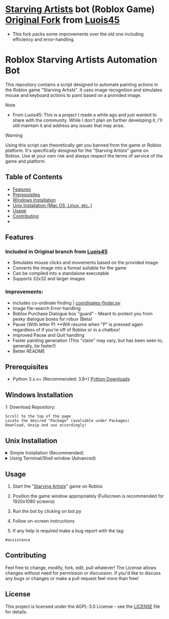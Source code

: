 # [Starving Artists](https://www.roblox.com/games/8916037983/starving-artists-DONATION-GAME) bot (Roblox Game) [Original Fork](https://github.com/Luois45/roblox-starving-artists-bot) from [Luois45](https://github.com/Luois45) 
- This fork packs some improvements over the old one including efficiency and error-handling.

# Roblox Starving Artists Automation Bot

This repository contains a script designed to automate painting actions in the Roblox game "Starving Artists". It uses image recognition and simulates mouse and keyboard actions to paint based on a provided image.

> [!NOTE]
>- From Luois45: This is a project I made a while ago and just wanted to share with the community. While I don't plan on further developing it, I'll still maintain it and address any issues that may arise.

> [!WARNING]
> Using this script can theoretically get you banned from the game or Roblox platform. It's specifically designed for the "Starving Artists" game on Roblox. Use at your own risk and always respect the terms of service of the game and platform.

## Table of Contents
* [Features](#features)
* [Prerequisites](#perequesites)
* [Windows Installation](#windows-installation)
* [Unix Installation (Mac OS, Linux, etc.,)](#unix-installation)
* [Usage](#usage)
* [Contributing](#contributing)
* 

## Features
### Included in Original branch from [Luois45](https://github.com/Luois45)
-   Simulates mouse clicks and movements based on the provided image
-   Converts the image into a format suitable for the game
-   Can be compiled into a standalone executable
-   Supports 32x32 and larger images
### Improvements:
+   Includes co-ordinate finding | [coordinates-finder.py](https://github.com/Endlosschleifenet/roblox-starving-artists-bot/blob/main/coordinates-finder.py)
+   Image file-search Error-handling
+   Roblox Purchase Dialogue box "guard" - Meant to protect you from pesky dialogue boxes for robux (Beta)
+   Pause (With letter P) **Will resume when "P" is pressed again regardless of if you're off of Roblox or in a chatbox!
+   Improved Pause and Quit handling
+   Faster painting generation (This "claim" may vary, but has been seen to, generally, be faster!)
+   Better README

## Prerequisites

-   Python 3.x.x+ (Recommended: 3.8+) [Python Downloads](https://www.python.org/downloads/)

## Windows Installation

1: Download Repository:
```batch
Scroll to the top of the page
Locate the desired "Package" (avaliable under Packages)
Download, Unzip and use accordingly!
```
</details>


## Unix Installation

<details>
  <summary>Simple Installation (Recommended)</summary>
  See *"Windows Installation"* for details!
</details>

<details>
  <summary>Using Terminal/Shell window (Advanced)</summary>
Note: This requires your system to have git installed. Verify you have it installed by opening a shall/terminal and typing the following:
```batch
git --version
```
  
1. Clone the repository:

```batch
git clone https://github.com/Luois45/roblox-starving-artists-bot.git
```

2. Navigate to the project directory:

```batch
cd roblox-starving-artist-bot
```

3. Install the required packages:

```batch
pip install -r requirements.txt
```
</details>
</details>

## Usage

1. Start the "[Starving Artists](https://www.roblox.com/games/8916037983/starving-artists-DONATION-GAME)" game on Roblox
2. Position the game window appropriately (Fullscreen is recommended for 1920x1080 screens)

3. Run the bot by clicking on bot.py

4. Follow on-screen instructions

5. If any help is required make a bug report with the tag:
```batch
#assistance
```

## Contributing

Feel free to change, modify, fork, edit, pull whatever! The License allows changes without need for permission or discussion. If you'd like to discuss any bugs or changes or make a pull request feel more than free!

## License

This project is licensed under the AGPL-3.0 License - see the [LICENSE](LICENSE) file for details.

